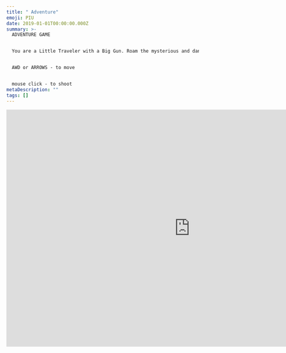 ```yaml
---
title: " Adventure"
emoji: PIU
date: 2019-01-01T00:00:00.000Z
summary: >-
  ​ADVENTURE GAME


  You are a Little Traveler with a Big Gun. Roam the mysterious and dangerous world


  AWD or ARROWS - to move


  mouse click - to shoot
metaDescription: ""
tags: []
---
```

<iframe frameborder="0" src="https://itch.io/embed-upload/6576303?color=1b211b" allowfullscreen="" width="960" height="620"><a href="https://druftpunk.itch.io/piu-adventure">Play PIU Adventure on itch.io</a></iframe>